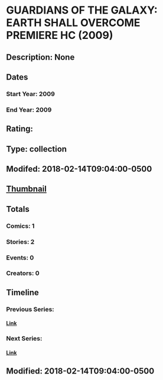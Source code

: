 # GUARDIANS OF THE GALAXY: EARTH SHALL OVERCOME PREMIERE HC (2009)
## Description: None
## Dates
### Start Year: 2009
### End Year: 2009
## Rating: 
## Type: collection
## Modifed: 2018-02-14T09:04:00-0500
## [Thumbnail](http://i.annihil.us/u/prod/marvel/i/mg/b/40/image_not_available.jpg)
## Totals
### Comics: 1
### Stories: 2
### Events: 0
### Creators: 0
## Timeline
### Previous Series: 
#### [Link]()
### Next Series: 
#### [Link]()
## Modified: 2018-02-14T09:04:00-0500